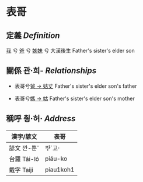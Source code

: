 # 表哥
## 定義 _Definition_
[我](member1.md) 兮 [爸](member2.md) 兮 [姊妹](member12.md) 兮 大漢後生
Father's sister's elder son

## 關係 관·희- _Relationships_

- 表哥兮[爸 → 姑丈](member43.md) Father's sister's elder son's father

- 表哥兮[媽 → 姑](member12.md) Father's sister's elder son's mother



## 稱呼 칑·허· _Address_

漢字/諺文 | 表哥
--- | ---
諺文 깐-뿐ˆ | ᄇᆤˊ고·
台羅 Tâi-lô | piáu-ko
戴字 Taiji | piau1koh1


